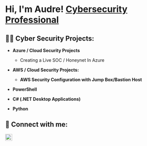 <h1>Hi, I'm Audre! <a href="https://www.linkedin.com/in/audreclemons/">Cybersecurity Professional</a>

<h2>👨‍💻 Cyber Security Projects:</h2>

- <b>Azure / Cloud Security Projects</b>
  - <a href="https://github.com/audreclemons/Azure-SOC-/" style="text-decoration: none;">Creating a Live SOC / Honeynet In Azure</a>
- <b>AWS / Cloud Security Projects:</h2>
  - <a href="https://github.com/audreclemons/AWS-VPC-Bastion/" style="text-decoration: none;">AWS Security Configuration with Jump Box/Bastion Host</a>
  
- <b>PowerShell</b>
- <b>C# (.NET Desktop Applications)</b>
- <b>Python</b>

<h2> 🤳 Connect with me:</h2>

[<img align="left" alt="JoshMadakor | LinkedIn" width="22px" src="https://cdn.jsdelivr.net/npm/simple-icons@v3/icons/linkedin.svg" />][linkedin]


[linkedin]: https://linkedin.com/in/audreclemons

<!--
**joshmadakor1/joshmadakor1** is a ✨ _special_ ✨ repository because its `README.md` (this file) appears on your GitHub profile.

Here are some ideas to get you started:

- 🔭 I’m currently working on ...
- 🌱 I’m currently learning ...
- 👯 I’m looking to collaborate on ...
- 🤔 I’m looking for help with ...
- 💬 Ask me about ...
- 📫 How to reach me: ...
- 😄 Pronouns: ...
- ⚡ Fun fact: ...
-->
